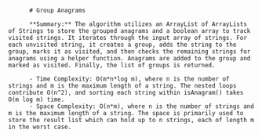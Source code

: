 
          # Group Anagrams

          **Summary:** The algorithm utilizes an ArrayList of ArrayLists of Strings to store the grouped anagrams and a boolean array to track visited strings. It iterates through the input array of strings. For each unvisited string, it creates a group, adds the string to the group, marks it as visited, and then checks the remaining strings for anagrams using a helper function. Anagrams are added to the group and marked as visited. Finally, the list of groups is returned.

          - Time Complexity: O(m*n*log m), where n is the number of strings and m is the maximum length of a string. The nested loops contribute O(n^2), and sorting each string within isAnagram() takes O(m log m) time.
          - Space Complexity: O(n*m), where n is the number of strings and m is the maximum length of a string. The space is primarily used to store the result list which can hold up to n strings, each of length m in the worst case.
          